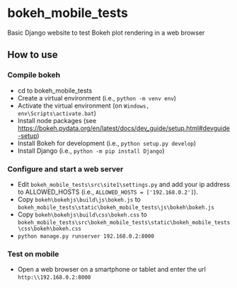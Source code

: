 
# bokeh_mobile_tests
Basic Django website to test Bokeh plot rendering in a web browser

## How to use

### Compile bokeh
* cd to bokeh_mobile_tests
* Create a virtual environment (i.e., ```python -m venv env```)
* Activate the virtual environment (on ```Windows, env\Scripts\activate.bat```)
* Install node packages (see https://bokeh.pydata.org/en/latest/docs/dev_guide/setup.html#devguide-setup)
* Install Bokeh for development (i.e., ```python setup.py develop```)
* Install Django (i.e., ```python -m pip install Django```)

### Configure and start a web server
* Edit ```bokeh_mobile_tests\src\site1\settings.py``` and add your ip address to ALLOWED_HOSTS (i.e., ```ALLOWED_HOSTS = ['192.168.0.2']```).
* Copy ```bokeh\bokehjs\build\js\bokeh.js``` to ```bokeh_mobile_tests\static\bokeh_mobile_tests\js\bokeh\bokeh.js```
* Copy ```bokeh\bokehjs\build\css\bokeh.css``` to ```bokeh_mobile_tests\src\bokeh_mobile_tests\static\bokeh_mobile_tests\css\bokeh\bokeh.css```
* ```python manage.py runserver 192.168.0.2:8000```

### Test on mobile
* Open a web browser on a smartphone or tablet and enter the url ```http:\\192.168.0.2:8000```


